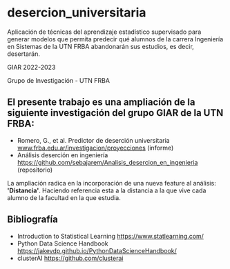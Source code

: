 # desercion_universitaria

Aplicación de técnicas del aprendizaje estadístico supervisado para generar modelos que permita predecir qué alumnos de la carrera Ingeniería en Sistemas de la UTN FRBA abandonarán sus estudios, es decir, desertarán.


GIAR 2022-2023

Grupo de Investigación - UTN FRBA


## El presente trabajo es una ampliación de la siguiente investigación del grupo GIAR de la UTN FRBA:
* Romero, G., et al. Predictor de deserción universitaria www.frba.edu.ar/investigacion/proyecciones (informe)
* Análisis deserción en ingeniería https://github.com/sebajarem/Analisis_desercion_en_ingenieria (repositorio)

La ampliación radica en la incorporación de una nueva feature al análisis: **'Distancia'**. Haciendo referencia esta a la distancia a la que vive cada alumno de la facultad en la que estudia.


## Bibliografía ##
* Introduction to Statistical Learning https://www.statlearning.com/
* Python Data Science Handbook https://jakevdp.github.io/PythonDataScienceHandbook/
* clusterAI https://github.com/clusterai
